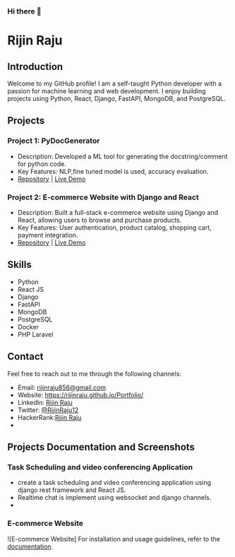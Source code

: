 ### Hi there 👋

# Rijin Raju

## Introduction
Welcome to my GitHub profile! I am a self-taught Python developer with a passion for machine learning and web development. I enjoy building projects using Python, React, Django, FastAPI, MongoDB, and PostgreSQL.

## Projects
### Project 1: PyDocGenerator
- Description: Developed a ML tool for generating the docstring/comment for python code.
- Key Features: NLP,fine tuned model is used, accuracy evaluation.
- [Repository](https://github.com/RijinRaju/pydocgenerator) | [Live Demo](https://pypi.org/project/pydcogenerator/)

### Project 2: E-commerce Website with Django and React
- Description: Built a full-stack e-commerce website using Django and React, allowing users to browse and purchase products.
- Key Features: User authentication, product catalog, shopping cart, payment integration.
- [Repository](https://github.com/RijinRaju/Django_Ecommerce) | [Live Demo](https://www.beeshopee.gq)

## Skills
- Python 
- React JS
- Django 
- FastAPI
- MongoDB 
- PostgreSQL
- Docker
- PHP Laravel


## Contact
Feel free to reach out to me through the following channels:
- Email: rijinraju856@gmail.com
- Website: https://rijinraju.github.io/Portfolio/
- LinkedIn: [Rijin Raju]([https://www.linkedin.com/in/rijinraju](https://www.linkedin.com/in/rijin-raju-817ab71b9/))
- Twitter: [@RijinRaju12](https://twitter.com/RijinRaju12)
- HackerRank:[Rijin Raju](https://www.hackerrank.com/profile/rijinraj856)
- 
## Projects Documentation and Screenshots
### Task Scheduling and video conferencing Application
  - create a task scheduling and video conferencing application using django rest framework and React JS.
  - Realtime chat is implement using websocket and django channels.
  - 


### E-commerce Website
![E-commerce Website]
For installation and usage guidelines, refer to the [documentation](https://github.com/RijinRaju/Ecommerce).

